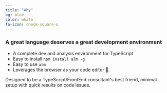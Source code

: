```yaml
---
title: "Why"
bg: blue
color: white
fa-icon: check-square-o
---
```


### A great language deserves a great development environment

* A complete dev and analysis environment for TypeScript
* Easy to install `npm install alm -g`
* Easy to use `alm`
* Leverages the browser as your code editor 🌹.

Designed to be a TypeScript/FrontEnd consultant's best friend, minimal setup with quick results on code issues.
